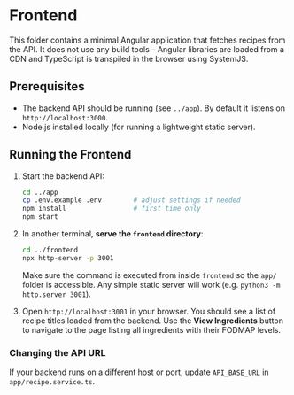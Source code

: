 # Frontend

This folder contains a minimal Angular application that fetches recipes from the API.
It does not use any build tools – Angular libraries are loaded from a CDN and
TypeScript is transpiled in the browser using SystemJS.

## Prerequisites

- The backend API should be running (see `../app`). By default it listens on
  `http://localhost:3000`.
- Node.js installed locally (for running a lightweight static server).

## Running the Frontend

1. Start the backend API:
   ```bash
   cd ../app
   cp .env.example .env        # adjust settings if needed
   npm install                 # first time only
   npm start
   ```
2. In another terminal, **serve the `frontend` directory**:
   ```bash
   cd ../frontend
   npx http-server -p 3001
   ```
   Make sure the command is executed from inside `frontend` so the `app/` folder is accessible.
   Any simple static server will work (e.g. `python3 -m http.server 3001`).

3. Open `http://localhost:3001` in your browser. You should see a list of recipe
   titles loaded from the backend.
   Use the **View Ingredients** button to navigate to the page listing all
   ingredients with their FODMAP levels.

### Changing the API URL

If your backend runs on a different host or port, update `API_BASE_URL` in
`app/recipe.service.ts`.
